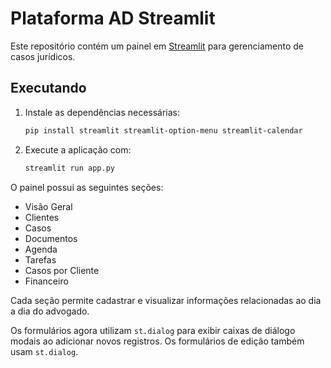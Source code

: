 # Plataforma AD Streamlit

Este repositório contém um painel em [Streamlit](https://streamlit.io/) para gerenciamento de casos jurídicos.

## Executando

1. Instale as dependências necessárias:
   ```bash
   pip install streamlit streamlit-option-menu streamlit-calendar
   ```
2. Execute a aplicação com:
   ```bash
   streamlit run app.py
   ```

O painel possui as seguintes seções:
- Visão Geral
- Clientes
- Casos
- Documentos
- Agenda
- Tarefas
- Casos por Cliente
- Financeiro

Cada seção permite cadastrar e visualizar informações relacionadas ao dia a dia do advogado.

Os formulários agora utilizam `st.dialog` para exibir caixas de diálogo modais
ao adicionar novos registros. Os formulários de edição também usam `st.dialog`.
